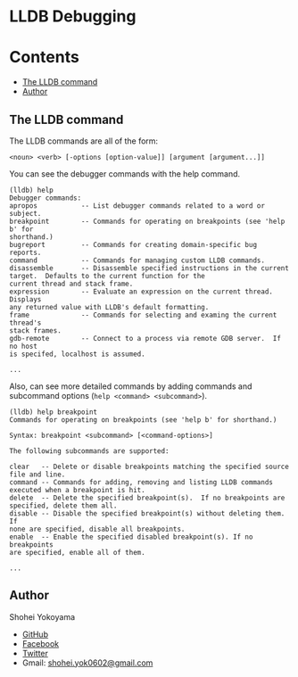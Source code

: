 # LLDB Debugging

# Contents

- [The LLDB command](#lldb-command)
- [Author](#author)

## <a name="lldb-command"> The LLDB command

The LLDB commands are all of the form:

```
<noun> <verb> [-options [option-value]] [argument [argument...]]
```

You can see the debugger commands with the help command.

```
(lldb) help
Debugger commands:
apropos           -- List debugger commands related to a word or subject.
breakpoint        -- Commands for operating on breakpoints (see 'help b' for
shorthand.)
bugreport         -- Commands for creating domain-specific bug reports.
command           -- Commands for managing custom LLDB commands.
disassemble       -- Disassemble specified instructions in the current
target.  Defaults to the current function for the
current thread and stack frame.
expression        -- Evaluate an expression on the current thread.  Displays
any returned value with LLDB's default formatting.
frame             -- Commands for selecting and examing the current thread's
stack frames.
gdb-remote        -- Connect to a process via remote GDB server.  If no host
is specifed, localhost is assumed.

...
```

Also, can see more detailed commands by adding commands and subcommand options (`help <command> <subcommand>`).

```
(lldb) help breakpoint
Commands for operating on breakpoints (see 'help b' for shorthand.)

Syntax: breakpoint <subcommand> [<command-options>]

The following subcommands are supported:

clear   -- Delete or disable breakpoints matching the specified source
file and line.
command -- Commands for adding, removing and listing LLDB commands
executed when a breakpoint is hit.
delete  -- Delete the specified breakpoint(s).  If no breakpoints are
specified, delete them all.
disable -- Disable the specified breakpoint(s) without deleting them.  If
none are specified, disable all breakpoints.
enable  -- Enable the specified disabled breakpoint(s). If no breakpoints
are specified, enable all of them.

...
```

## <a name="author"> Author

Shohei Yokoyama

- [GitHub](https://github.com/shoheiyokoyama)
- [Facebook](https://www.facebook.com/shohei.yokoyama.96)
- [Twitter](https://twitter.com/shoheiyokoyam)
- Gmail: shohei.yok0602@gmail.com
